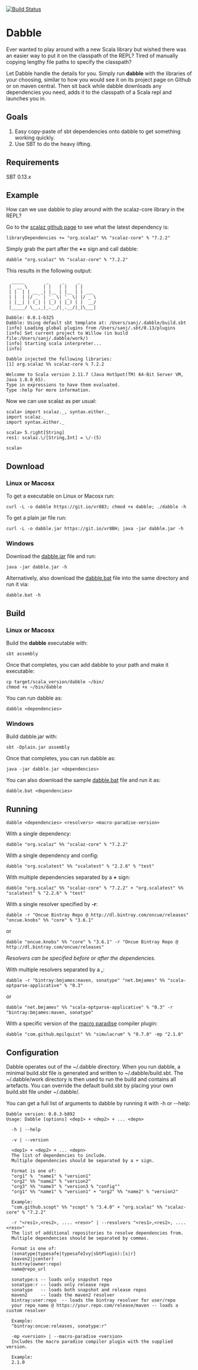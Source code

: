 [![Build Status](https://travis-ci.org/ssanj/dabble.svg?branch=master)](https://travis-ci.org/ssanj/dabble)

# Dabble

Ever wanted to play around with a new Scala library but wished there was an easier way to put it on the classpath of the REPL? Tired of manually copying lengthy file paths to specify the classpath?

Let Dabble handle the details for you. Simply run __dabble__ with the libraries of your choosing, similar to how you would see it on its project page on Github or on maven central. Then sit back while dabble downloads any dependencies you need, adds it to the classpath of a Scala repl and launches you in.

## Goals

1. Easy copy-paste of sbt dependencies onto dabble to get something working quickly.
2. Use SBT to do the heavy lifting.

## Requirements

SBT 0.13.x

## Example

How can we use dabble to play around with the scalaz-core library in the REPL?

Go to the [scalaz github page](https://github.com/scalaz/scalaz) to see what the latest dependency is:

```
libraryDependencies += "org.scalaz" %% "scalaz-core" % "7.2.2"
```

Simply grab the part after the __+=__ sign and call dabble:

```
dabble "org.scalaz" %% "scalaz-core" % "7.2.2"
```

This results in the following output:

```
  _____        _     _     _
 |  __ \      | |   | |   | |
 | |  | | __ _| |__ | |__ | | ___
 | |  | |/ _` | '_ \| '_ \| |/ _ \
 | |__| | (_| | |_) | |_) | |  __/
 |_____/ \__,_|_.__/|_.__/|_|\___|

Dabble: 0.0.1-b325
Dabble: Using default sbt template at: /Users/sanj/.dabble/build.sbt
[info] Loading global plugins from /Users/sanj/.sbt/0.13/plugins
[info] Set current project to Willow (in build file:/Users/sanj/.dabble/work/)
[info] Starting scala interpreter...
[info]

Dabble injected the following libraries:
[1] org.scalaz %% scalaz-core % 7.2.2

Welcome to Scala version 2.11.7 (Java HotSpot(TM) 64-Bit Server VM, Java 1.8.0_65).
Type in expressions to have them evaluated.
Type :help for more information.
```

Now we can use scalaz as per usual:

```
scala> import scalaz._, syntax.either._
import scalaz._
import syntax.either._

scala> 5.right[String]
res1: scalaz.\/[String,Int] = \/-(5)

scala>
```

## Download

### Linux or Macosx

To get a executable on Linux or Macosx run:

```
curl -L -o dabble https://git.io/vr8B3; chmod +x dabble; ./dabble -h
```

To get a plain jar file run:

```
curl -L -o dabble.jar https://git.io/vr8BH; java -jar dabble.jar -h
```

### Windows

Download the [dabble.jar](https://git.io/vr8BH) file and run:

```
java -jar dabble.jar -h
```

Alternatively, also download the [dabble.bat](https://git.io/vr80p) file into the same directory and run it via:

```
dabble.bat -h
```

## Build

### Linux or Macosx

Build the __dabble__ executable with:

```
sbt assembly
```

Once that completes, you can add dabble to your path and make it executable:

```
cp target/scala_version/dabble ~/bin/
chmod +x ~/bin/dabble
```

You can run dabble as:

```
dabble <dependencies>
```

### Windows

Build dabble.jar with:

```
sbt -Dplain.jar assembly
```

Once that completes, you can run dabble as:

```
java -jar dabble.jar <dependencies>
```

You can also download the sample [dabble.bat](https://git.io/vr80p) file and run it as:

```
dabble.bat <dependencies>
```

## Running

```
dabble <dependencies> <resolvers> <macro-paradise-version>
```

With a single dependency:

```
dabble "org.scalaz" %% "scalaz-core" % "7.2.2"
```

With a single dependency and config:

```
dabble "org.scalatest" %% "scalatest" % "2.2.6" % "test"
```

With multiple dependencies separated by a __+__ sign:

```
dabble "org.scalaz" %% "scalaz-core" % "7.2.2" + "org.scalatest" %% "scalatest" % "2.2.6" % "test"
```

With a single resolver specified by __-r__:

```
dabble -r "Oncue Bintray Repo @ http://dl.bintray.com/oncue/releases" "oncue.knobs" %% "core" % "3.6.1"
```

or

```
dabble "oncue.knobs" %% "core" % "3.6.1" -r "Oncue Bintray Repo @ http://dl.bintray.com/oncue/releases"
```

_Resolvers can be specified before or after the dependencies._

With multiple resolvers separated by a __,__:

```
dabble -r "bintray:bmjames:maven, sonatype" "net.bmjames" %% "scala-optparse-applicative" % "0.3"
```

or

```
dabble "net.bmjames" %% "scala-optparse-applicative" % "0.3" -r "bintray:bmjames:maven, sonatype"
```

With a specific version of the [macro paradise](http://docs.scala-lang.org/overviews/macros/paradise.html) compiler plugin:

```
dabble "com.github.mpilquist" %% "simulacrum" % "0.7.0" -mp "2.1.0"
```

## Configuration

Dabble operates out of the ~/.dabble directory. When you run dabble, a minimal build.sbt file is generated and written to ~/.dabble/build.sbt. The ~/.dabble/work directory is then used to run the build and contains all artefacts. You can override the default build.sbt by placing your own build.sbt file under ~/.dabble/.

You can get a full list of arguments to dabble by running it with -h or --help:

```
Dabble version: 0.0.3-b892
Usage: Dabble [options] <dep1> + <dep2> + ... <depn>

  -h | --help

  -v | --version

  <dep1> + <dep2> + ... <depn>
  The list of dependencies to include.
  Multiple dependencies should be separated by a + sign.

  Format is one of:
  "org1" %  "name1" % "version1"
  "org2" %% "name2" % "version2"
  "org3" %% "name3" % "version3 % "config""
  "org1" %% "name1" % "version1" + "org2" %% "name2" % "version2"

  Example:
  "com.github.scopt" %% "scopt" % "3.4.0" + "org.scalaz" %% "scalaz-core" % "7.2.2"

  -r "<res1>,<res2>, .... <resn>" | --resolvers "<res1>,<res2>, .... <resn>"
  The list of additional repositories to resolve dependencies from.
  Multiple dependencies should be separated by commas.

  Format is one of:
  (sonatype|typesafe|typesafeIvy|sbtPlugin):[s|r]
  (maven2|jcenter)
  bintray(owner:repo)
  name@repo_url

  sonatype:s -- loads only snapshot repo
  sonatype:r -- loads only release repo
  sonatype   -- loads both snapshot and release repos
  maven2     -- loads the maven2 resolver
  bintray:user:repo  -- loads the bintray resolver for user/repo
  your repo name @ https://your.repo.com/release/maven -- loads a custom resolver

  Example:
  "bintray:oncue:releases, sonatype:r"

  -mp <version> | --macro-paradise <version>
  Includes the macro paradise compiler plugin with the supplied version.

  Example:
  2.1.0
```